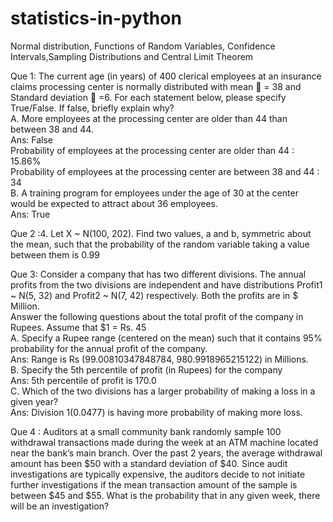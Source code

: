 # statistics-in-python
Normal distribution, Functions of Random Variables, Confidence Intervals,Sampling Distributions and Central Limit Theorem

Que 1: 	The current age (in years) of 400 clerical employees at an insurance claims processing center is normally distributed with mean  = 38 and Standard deviation  =6. For each statement below, please specify True/False. If false, briefly explain why?
<br /> A.	More employees at the processing center are older than 44 than between 38 and 44.
<br />Ans:  False 
<br />Probability of employees at the processing center are older than 44 : 15.86%
<br />Probability of employees at the processing center are between 38 and 44 : 34
<br />B.	A training program for employees under the age of 30 at the center would be expected to attract about 36 employees.
<br />Ans: True

Que 2 :4.	Let X ~ N(100, 202). Find two values, a and b, symmetric about the mean, such that the probability of the random variable taking a value between them is 0.99 

Que 3: Consider a company that has two different divisions. The annual profits from the two divisions are independent and have distributions Profit1 ~ N(5, 32) and Profit2 ~ N(7, 42) respectively. Both the profits are in $ Million. 
<br />Answer the following questions about the total profit of the company in Rupees. Assume that $1 = Rs. 45
<br />A.	Specify a Rupee range (centered on the mean) such that it contains 95% probability for the annual profit of the company.
<br />Ans: Range is Rs (99.00810347848784, 980.9918965215122) in Millions.
<br />B.	Specify the 5th percentile of profit (in Rupees) for the company
<br />Ans: 5th percentile of profit is 170.0
<br />C.	Which of the two divisions has a larger probability of making a loss in a given year?
<br />Ans: Division 1(0.0477) is having more probability of making more loss.

Que 4 : Auditors at a small community bank randomly sample 100 withdrawal transactions made during the week at an ATM machine located near the bank’s main branch. Over the past 2 years, the average withdrawal amount has been $50 with a standard deviation of $40. Since audit investigations are typically expensive, the auditors decide to not initiate further investigations if the mean transaction amount of the sample is between $45 and $55. What is the probability that in any given week, there will be an investigation?
